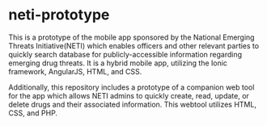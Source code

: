 # neti-prototype
This is a prototype of the mobile app sponsored by the National Emerging Threats Initiative(NETI) which enables officers and other relevant parties to quickly search database for publicly-accessible information regarding emerging drug threats. It is a hybrid mobile app, utilizing the Ionic framework, AngularJS, HTML, and CSS.

Additionally, this repository includes a prototype of a companion web tool for the app which allows NETI admins to quickly create, read, update, or delete drugs and their associated information. This webtool utilizes HTML, CSS, and PHP.
